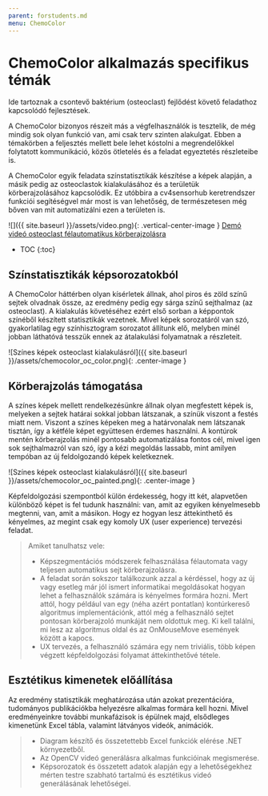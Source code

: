 ```yaml
---
parent: forstudents.md
menu: ChemoColor
---
```


# ChemoColor alkalmazás specifikus témák

Ide tartoznak a csontevő baktérium (osteoclast) fejlődést követő feladathoz kapcsolódó fejlesztések.

A ChemoColor bizonyos részeit más a végfelhasználók is tesztelik, de még mindig sok olyan funkció van, ami csak terv szinten alakulgat. Ebben a témakörben a feljesztés mellett bele lehet kóstolni a megrendelőkkel folytatott kommunikáció, közös ötletelés és a feladat egyeztetés részleteibe is.

A ChemoColor egyik feladata színstatisztikák készítése a képek alapján, a másik pedig az osteoclastok kialakulásához és a területük körberajzolásához kapcsolódik. Ez utóbbira a cv4sensorhub keretrendszer funkciói segítéségvel már most is van lehetőség, de természetesen még bőven van mit automatizálni ezen a területen is.

![]({{ site.baseurl }}/assets/video.png){: .vertical-center-image } [Demó videó osteoclast félautomatikus körberajzolásra](https://youtu.be/e-VF6DXkxzM)

* TOC
{:toc}

## Színstatisztikák képsorozatokból

A ChemoColor háttérben olyan kísérletek állnak, ahol piros és zöld színű sejtek olvadnak össze, az eredmény pedig egy sárga színű sejthalmaz (az osteoclast). A kialakulás követéséhez ezért első sorban a képpontok színéből készített statisztikák vezetnek. Mivel képek sorozatáról van szó, gyakorlatilag egy színhisztogram sorozatot állítunk elő, melyben minél jobban láthatóvá tesszük ennek az átalakulási folyamatnak a részleteit.

![Színes képek osteoclast kialakulásról]({{ site.baseurl }}/assets/chemocolor_oc_color.png){: .center-image }

## Körberajzolás támogatása

A színes képek mellett rendelkezésünkre állnak olyan megfestett képek is, melyeken a sejtek határai sokkal jobban látszanak, a színük viszont a festés miatt nem. Viszont a színes képeken meg a határvonalak nem látszanak tisztán, így a kétféle képet együttesen érdemes használni. A kontúrok mentén körberajzolás minél pontosabb automatizálása fontos cél, mivel igen sok sejthalmazról van szó, így a kézi megoldás lassabb, mint amilyen tempóban az új feldolgozandó képek keletkeznek.

![Színes képek osteoclast kialakulásról]({{ site.baseurl }}/assets/chemocolor_oc_painted.png){: .center-image }

Képfeldolgozási szempontból külön érdekesség, hogy itt két, alapvetően különböző képet is fel tudunk használni: van, amit az egyiken kényelmesebb megtenni, van, amit a másikon. Hogy ez hogyan lesz áttekinthető és kényelmes, az megint csak egy komoly UX (user experience) tervezési feladat.

> Amiket tanulhatsz vele:
>
>   * Képszegmentációs módszerek felhasználása félautomata vagy teljesen automatikus sejt körberajzolásra.
>   * A feladat során sokszor találkozunk azzal a kérdéssel, hogy az új vagy esetleg már jól ismert informatikai megoldásokat hogyan lehet a felhasználók számára is kényelmes formára hozni. Mert attól, hogy például van egy (néha azért pontatlan) kontúrkereső algoritmus implementációnk, attól még a felhasználó sejtet pontosan körberajzoló munkáját nem oldottuk meg. Ki kell találni, mi lesz az algoritmus oldal és az OnMouseMove események között a kapocs.
>   * UX tervezés, a felhasználó számára egy nem triviális, több képen végzett képfeldolgozási folyamat áttekinthetővé tétele.

## Esztétikus kimenetek előállítása

Az eredmény statisztikák meghatározása után azokat prezentációra, tudományos publikációkba helyezésre alkalmas formára kell hozni. Mivel eredményeinkre további munkafázisok is épülnek majd, elsődleges kimenetünk Excel tábla, valamint látványos videók, animációk.

>   * Diagram készítő és összetettebb Excel funkciók elérése .NET környezetből.
>   * Az OpenCV videó generálásra alkalmas funkcióinak megismerése.
>   * Képsorozatok és összetett adatok alapján egy a lehetőségekhez mérten testre szabható tartalmú és esztétikus videó generálásának lehetőségei.

